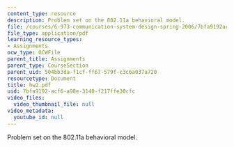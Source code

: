 ```yaml
---
content_type: resource
description: Problem set on the 802.11a behavioral model.
file: /courses/6-973-communication-system-design-spring-2006/7bfa9192acf6a98e3140f217ffe30cfc_hw2.pdf
file_type: application/pdf
learning_resource_types:
- Assignments
ocw_type: OCWFile
parent_title: Assignments
parent_type: CourseSection
parent_uid: 504bb3da-f1cf-ff67-579f-c3c6a037a720
resourcetype: Document
title: hw2.pdf
uid: 7bfa9192-acf6-a98e-3140-f217ffe30cfc
video_files:
  video_thumbnail_file: null
video_metadata:
  youtube_id: null
---
```

Problem set on the 802.11a behavioral model.